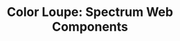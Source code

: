 ---
layout: examples.njk
title: 'Color Loupe: Spectrum Web Components'
displayName: Color Loupe
componentName: color-loupe
componentHeading: sp-color-loupe
tags:
- component-examples
---